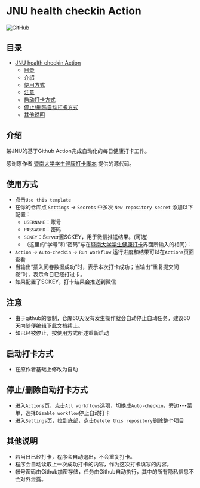 # JNU health checkin Action

<!-- ![GitHub repo size](https://img.shields.io/github/repo-size/azxj/jnu-stu-health-report)
![GitHub last commit](https://img.shields.io/github/last-commit/azxj/jnu-stu-health-report) -->
![GitHub](https://img.shields.io/github/license/Sakaizd/JNU_Health_Actions?style=for-the-badge)

## 目录
- [JNU health checkin Action](#jnu-health-checkin-action)
  - [目录](#目录)
  - [介绍 <a name="usages"></a>](#介绍-)
  - [使用方式](#使用方式)
  - [注意](#注意)
  - [启动打卡方式](#启动打卡方式)
  - [停止/删除自动打卡方式](#停止删除自动打卡方式)
  - [其他说明](#其他说明)


## 介绍 <a name="usages"></a> 

某JNU的基于Github Action完成自动化的每日健康打卡工作。

感谢原作者 [暨南大学学生健康打卡脚本](https://github.com/azxj/jnu-stu-health-report) 提供的源代码。



## 使用方式
* 点击`Use this template`
* 在你的仓库点 `Settings` -> `Secrets` 中多次 `New repository secret` 添加以下配置：
  - `USERNAME`：账号
  - `PASSWORD`：密码
  - `SCKEY`：Server酱SCKEY，用于微信推送结果。(可选)
  - （这里的“学号”和“密码”与在[暨南大学学生健康打卡](https://stuhealth.jnu.edu.cn)界面所输入的相同）：
* `Action` -> `Auto-checkin`  -> `Run workflow` 运行进度和结果可以在`Actions`页面查看
* 当输出“插入问卷数据成功”时，表示本次打卡成功；当输出“重复提交问卷”时，表示今日已经打过卡。
* 如果配置了SCKEY，打卡结果会推送到微信

## 注意
* 由于github的限制，仓库60天没有发生操作就会自动停止自动任务，建议60天内随便编辑下此文档续上。
* 如已经被停止，按使用方式所述重新启动

## 启动打卡方式
* 在原作者基础上修改为自动

## 停止/删除自动打卡方式
* 进入`Actions`页，点击`All workflows`选项，切换成`Auto-checkin`，旁边`•••`菜单，选择`Disable workflow`停止自动打卡
* 进入`Settings`页，拉到底部，点击`Delete this repository`删除整个项目

## 其他说明
* 若当日已经打卡，程序会自动退出，不会重复打卡。
* 程序会自动读取上一次成功打卡的内容，作为这次打卡填写的内容。
* 帐号密码由Github加密存储，任务由Github自动执行，其中的所有隐私信息不会对外泄露。
